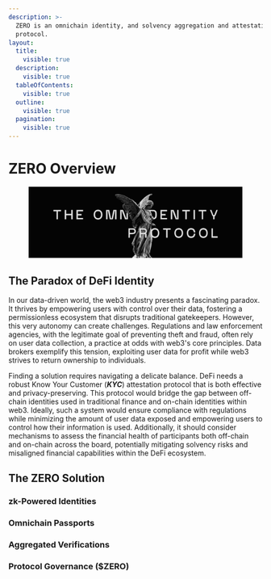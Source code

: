 ```yaml
---
description: >-
  ZERO is an omnichain identity, and solvency aggregation and attestation
  protocol.
layout:
  title:
    visible: true
  description:
    visible: true
  tableOfContents:
    visible: true
  outline:
    visible: true
  pagination:
    visible: true
---
```


# ZERO Overview

<figure><img src=".gitbook/assets/zero-social-bg (1).png" alt=""><figcaption></figcaption></figure>

## The Paradox of DeFi Identity

In our data-driven world, the web3 industry presents a fascinating paradox. It thrives by empowering users with control over their data, fostering a permissionless ecosystem that disrupts traditional gatekeepers. However, this very autonomy can create challenges. Regulations and law enforcement agencies, with the legitimate goal of preventing theft and fraud, often rely on user data collection, a practice at odds with web3's core principles. Data brokers exemplify this tension, exploiting user data for profit while web3 strives to return ownership to individuals.

Finding a solution requires navigating a delicate balance. DeFi needs a robust Know Your Customer (_**KYC**_) attestation protocol that is both effective and privacy-preserving. This protocol would bridge the gap between off-chain identities used in traditional finance and on-chain identities within web3. Ideally, such a system would ensure compliance with regulations while minimizing the amount of user data exposed and empowering users to control how their information is used. Additionally, it should consider mechanisms to assess the financial health of participants both off-chain and on-chain across the board, potentially mitigating solvency risks and misaligned financial capabilities within the DeFi ecosystem.

## The ZERO Solution

### zk-Powered Identities



### Omnichain Passports



### Aggregated Verifications



### Protocol Governance ($ZERO)


